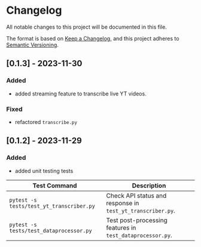 # Changelog

All notable changes to this project will be documented in this file.

The format is based on [Keep a Changelog](https://keepachangelog.com/en/1.0.0/), and this project adheres to [Semantic Versioning](https://semver.org/spec/v2.0.0.html).


## [0.1.3] - 2023-11-30

### Added

- added streaming feature to transcribe live YT videos.

### Fixed

- refactored `transcribe.py`

## [0.1.2] - 2023-11-29

### Added

- added unit testing tests

| Test Command                                    | Description                                            |
|-------------------------------------------------|--------------------------------------------------------|
| `pytest -s tests/test_yt_transcriber.py`              | Check API status and response in `test_yt_transcriber.py`.          |
| `pytest -s tests/test_dataprocessor.py`         | Test post-processing features in `test_dataprocessor.py`.    |
